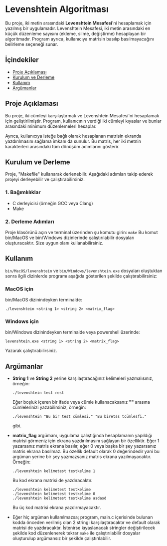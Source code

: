# Levenshtein Algoritması

Bu proje, iki metin arasındaki **Levenshtein Mesafesi**'ni hesaplamak için yazılmış bir uygulamadır. Levenshtein Mesafesi, iki metin arasındaki en küçük düzenleme sayısını (ekleme, silme, değiştirme) hesaplayan bir algoritmadır. Program ayrıca, kullanıcıya matrisin basılıp basılmayacağını belirleme seçeneği sunar.

## İçindekiler
- [Proje Açıklaması](#proje-açıklaması)
- [Kurulum ve Derleme](#kurulum-ve-derleme)
- [Kullanım](#kullanım)
- [Argümanlar](#argümanlar)

## Proje Açıklaması

Bu proje, iki cümleyi karşılaştırmak ve Levenshtein Mesafesi'ni hesaplamak için geliştirilmiştir. Program, kullanıcının verdiği iki cümleyi kıyaslar ve bunlar arasındaki minimum düzenlemeleri hesaplar.

Ayrıca, kullanıcıya isteğe bağlı olarak hesaplanan matrisin ekranda yazdırılmasını sağlama imkanı da sunulur. Bu matris, her iki metnin karakterleri arasındaki tüm dönüşüm adımlarını gösterir.

## Kurulum ve Derleme

Proje, "Makefile" kullanarak derlenebilir. Aşağıdaki adımları takip ederek projeyi derleyebilir ve çalıştırabilirsiniz.

### 1. Bağımlılıklar
- C derleyicisi (örneğin GCC veya Clang)
- Make

### 2. Derleme Adımları

Proje klasörünü açın ve terminal üzerinden şu komutu girin: `make`
Bu komut bin/MacOS ve bin/Windows dizinlerinde çalıştırılabilir dosyaları oluşturacaktır. Size uygun olanı kullanabilirsiniz.

## Kullanım

`bin/MacOS/levenshtein` ve `bin/Windows/levenshtein.exe` dosyaları oluştuktan sonra ilgili dizinlerde programı aşağıda gösterilen şekilde çalıştırabilirsiniz:

### MacOS için
bin/MacOS dizinindeyken terminalde:
```
./levenshtein <string 1> <string 2> <matrix_flag>
```
### Windows için
bin/Windows dizinindeyken terminalde veya powershell üzerinde:
```
levenshtein.exe <string 1> <string 2> <matrix_flag>
```
Yazarak çalıştırabilirsiniz.

## Argümanlar

  * **String 1** ve **String 2** yerine karşılaştıracağınız kelimeleri yazmalısınız, örneğin:
    ```
    ./levenshtein test rest
    ```
    Eğer boşluk içeren bir ifade veya cümle kullanacaksanız **""** arasına cümlelerinizi yazabilirsiniz, örneğin:
    ```
    ./levenshtein "Bu bir test cümlesi." "Bu biretss tcümlesfi."
    ```
    gibi.
  * **matrix_flag** argümanı, uygulama çalıştığında hesaplamanın yapıldığı matrisi görmeniz için ekrana yazdırılmasını sağlayan bir özelliktir. Eğer 1 yazarsanız matris ekrana basılır, eğer 0 veya başka bir şey yazarsanız matris ekrana basılmaz. Bu özellik default olarak 0 değerindedir yani bu argüman yerine bir şey yazmazsanız matris ekrana yazılmayacaktır.
    Örneğin:
    ```
    ./levenshtein kelimetest testkelime 1
    ```
    Bu kod ekrana matrisi de yazdıracaktır.
    ```
    ./levenshtein kelimetest testkelime
    ./levenshtein kelimetest testkelime 0
    ./levenshtein kelimetest testkelime asdasd
    ```
    Bu üç kod matrisi ekrana yazdırmayacaktır.

  * Eğer hiç argüman kullanılmazsa; program, main.c içerisinde bulunan kodda önceden verilmiş olan 2 stringi karşılaştıracaktır ve default olarak matrisi de yazdıracaktır.
    İstenirse kıyaslanacak stringler değiştirilecek şekilde kod düzenlenerek tekrar `make` ile çalıştırılabilir dosyalar oluşturulup argümansız bir şekilde çalıştırılabilir. 





